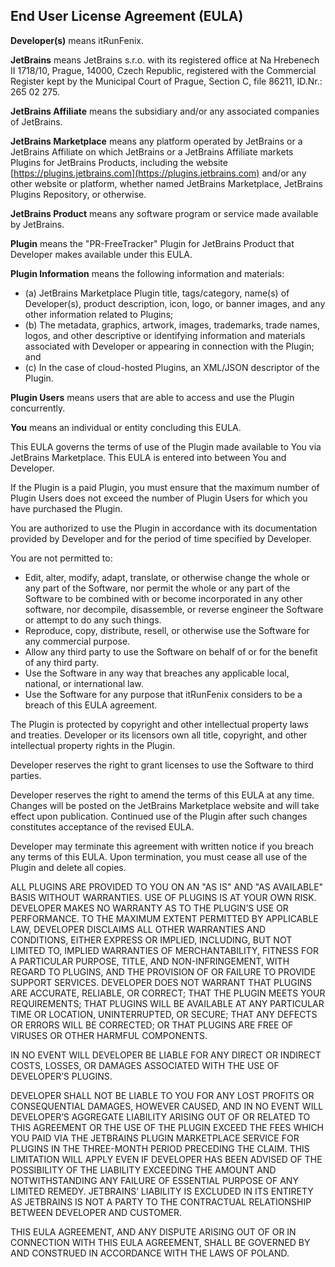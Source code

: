 ## End User License Agreement (EULA)

**Developer(s)** means itRunFenix.

**JetBrains** means JetBrains s.r.o. with its registered office at Na Hrebenech II 1718/10, Prague, 14000, Czech Republic, registered with the Commercial Register kept by the Municipal Court of Prague, Section C, file 86211, ID.Nr.: 265 02 275.

**JetBrains Affiliate** means the subsidiary and/or any associated companies of JetBrains.

**JetBrains Marketplace** means any platform operated by JetBrains or a JetBrains Affiliate on which JetBrains or a JetBrains Affiliate markets Plugins for JetBrains Products, including the website [https://plugins.jetbrains.com](https://plugins.jetbrains.com) and/or any other website or platform, whether named JetBrains Marketplace, JetBrains Plugins Repository, or otherwise.

**JetBrains Product** means any software program or service made available by JetBrains.

**Plugin** means the "PR-FreeTracker" Plugin for JetBrains Product that Developer makes available under this EULA.

**Plugin Information** means the following information and materials:
- (a) JetBrains Marketplace Plugin title, tags/category, name(s) of Developer(s), product description, icon, logo, or banner images, and any other information related to Plugins;
- (b) The metadata, graphics, artwork, images, trademarks, trade names, logos, and other descriptive or identifying information and materials associated with Developer or appearing in connection with the Plugin; and
- (c) In the case of cloud-hosted Plugins, an XML/JSON descriptor of the Plugin.

**Plugin Users** means users that are able to access and use the Plugin concurrently.

**You** means an individual or entity concluding this EULA.

This EULA governs the terms of use of the Plugin made available to You via JetBrains Marketplace. This EULA is entered into between You and Developer.

If the Plugin is a paid Plugin, you must ensure that the maximum number of Plugin Users does not exceed the number of Plugin Users for which you have purchased the Plugin.

You are authorized to use the Plugin in accordance with its documentation provided by Developer and for the period of time specified by Developer.

You are not permitted to:
- Edit, alter, modify, adapt, translate, or otherwise change the whole or any part of the Software, nor permit the whole or any part of the Software to be combined with or become incorporated in any other software, nor decompile, disassemble, or reverse engineer the Software or attempt to do any such things.
- Reproduce, copy, distribute, resell, or otherwise use the Software for any commercial purpose.
- Allow any third party to use the Software on behalf of or for the benefit of any third party.
- Use the Software in any way that breaches any applicable local, national, or international law.
- Use the Software for any purpose that itRunFenix considers to be a breach of this EULA agreement.

The Plugin is protected by copyright and other intellectual property laws and treaties. Developer or its licensors own all title, copyright, and other intellectual property rights in the Plugin.

Developer reserves the right to grant licenses to use the Software to third parties.

Developer reserves the right to amend the terms of this EULA at any time. Changes will be posted on the JetBrains Marketplace website and will take effect upon publication. Continued use of the Plugin after such changes constitutes acceptance of the revised EULA.

Developer may terminate this agreement with written notice if you breach any terms of this EULA. Upon termination, you must cease all use of the Plugin and delete all copies.

ALL PLUGINS ARE PROVIDED TO YOU ON AN "AS IS" AND "AS AVAILABLE" BASIS WITHOUT WARRANTIES. USE OF PLUGINS IS AT YOUR OWN RISK. DEVELOPER MAKES NO WARRANTY AS TO THE PLUGIN’S USE OR PERFORMANCE. TO THE MAXIMUM EXTENT PERMITTED BY APPLICABLE LAW, DEVELOPER DISCLAIMS ALL OTHER WARRANTIES AND CONDITIONS, EITHER EXPRESS OR IMPLIED, INCLUDING, BUT NOT LIMITED TO, IMPLIED WARRANTIES OF MERCHANTABILITY, FITNESS FOR A PARTICULAR PURPOSE, TITLE, AND NON-INFRINGEMENT, WITH REGARD TO PLUGINS, AND THE PROVISION OF OR FAILURE TO PROVIDE SUPPORT SERVICES. DEVELOPER DOES NOT WARRANT THAT PLUGINS ARE ACCURATE, RELIABLE, OR CORRECT; THAT THE PLUGIN MEETS YOUR REQUIREMENTS; THAT PLUGINS WILL BE AVAILABLE AT ANY PARTICULAR TIME OR LOCATION, UNINTERRUPTED, OR SECURE; THAT ANY DEFECTS OR ERRORS WILL BE CORRECTED; OR THAT PLUGINS ARE FREE OF VIRUSES OR OTHER HARMFUL COMPONENTS.

IN NO EVENT WILL DEVELOPER BE LIABLE FOR ANY DIRECT OR INDIRECT COSTS, LOSSES, OR DAMAGES ASSOCIATED WITH THE USE OF DEVELOPER’S PLUGINS.

DEVELOPER SHALL NOT BE LIABLE TO YOU FOR ANY LOST PROFITS OR CONSEQUENTIAL DAMAGES, HOWEVER CAUSED, AND IN NO EVENT WILL DEVELOPER’S AGGREGATE LIABILITY ARISING OUT OF OR RELATED TO THIS AGREEMENT OR THE USE OF THE PLUGIN EXCEED THE FEES WHICH YOU PAID VIA THE JETBRAINS PLUGIN MARKETPLACE SERVICE FOR PLUGINS IN THE THREE-MONTH PERIOD PRECEDING THE CLAIM. THIS LIMITATION WILL APPLY EVEN IF DEVELOPER HAS BEEN ADVISED OF THE POSSIBILITY OF THE LIABILITY EXCEEDING THE AMOUNT AND NOTWITHSTANDING ANY FAILURE OF ESSENTIAL PURPOSE OF ANY LIMITED REMEDY. JETBRAINS’ LIABILITY IS EXCLUDED IN ITS ENTIRETY AS JETBRAINS IS NOT A PARTY TO THE CONTRACTUAL RELATIONSHIP BETWEEN DEVELOPER AND CUSTOMER.

THIS EULA AGREEMENT, AND ANY DISPUTE ARISING OUT OF OR IN CONNECTION WITH THIS EULA AGREEMENT, SHALL BE GOVERNED BY AND CONSTRUED IN ACCORDANCE WITH THE LAWS OF POLAND.
